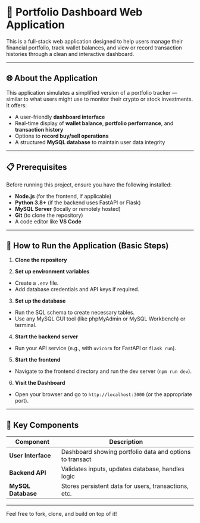 # 💼 Portfolio Dashboard Web Application

This is a full-stack web application designed to help users manage their financial portfolio, track wallet balances, and view or record transaction histories through a clean and interactive dashboard.

---

## 🌐 About the Application

This application simulates a simplified version of a portfolio tracker — similar to what users might use to monitor their crypto or stock investments. It offers:

- A user-friendly **dashboard interface**
- Real-time display of **wallet balance**, **portfolio performance**, and **transaction history**
- Options to **record buy/sell operations**
- A structured **MySQL database** to maintain user data integrity


---

## 📋 Prerequisites

Before running this project, ensure you have the following installed:

- **Node.js** (for the frontend, if applicable)
- **Python 3.8+** (if the backend uses FastAPI or Flask)
- **MySQL Server** (locally or remotely hosted)
- **Git** (to clone the repository)
- A code editor like **VS Code**

---

## 🚀 How to Run the Application (Basic Steps)

1. **Clone the repository**

2. **Set up environment variables**
- Create a `.env` file.
- Add database credentials and API keys if required.

3. **Set up the database**
- Run the SQL schema to create necessary tables.
- Use any MySQL GUI tool (like phpMyAdmin or MySQL Workbench) or terminal.

4. **Start the backend server**
- Run your API service (e.g., with `uvicorn` for FastAPI or `flask run`).

5. **Start the frontend**
- Navigate to the frontend directory and run the dev server (`npm run dev`).

6. **Visit the Dashboard**
- Open your browser and go to `http://localhost:3000` (or the appropriate port).

---

## 📂 Key Components

| Component     | Description                                           |
|---------------|-------------------------------------------------------|
| **User Interface** | Dashboard showing portfolio data and options to transact |
| **Backend API**    | Validates inputs, updates database, handles logic     |
| **MySQL Database** | Stores persistent data for users, transactions, etc.  |

---


Feel free to fork, clone, and build on top of it!

